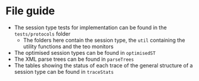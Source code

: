 # File guide

 - The session type tests for implementation can be found in the `tests/protocols` folder
   - The folders here contain the session type, the `util` containing the utility functions and the teo monitors
 - The optimised session types can be found in `optimisedST`
 - The XML parse trees can be found in `parseTrees`
 - The tables showing the status of each trace of the general structure of a session type can be found in `traceStats`